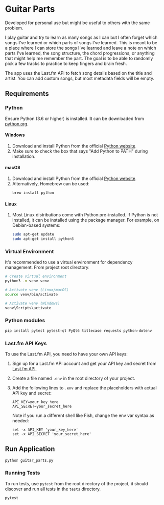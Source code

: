 # Guitar Parts
Developed for personal use but might be useful to others with the same problem.

I play guitar and try to learn as many songs as I can but I often forget which songs I've learned or which parts of songs I've learned. This is meant to be a place where I can store the songs I've learned and leave a note on which parts I've learned, the song structure, the chord progressions, or anything that might help me remember the part. The goal is to be able to randomly pick a few tracks to practice to keep fingers and brain fresh.

The app uses the Last.fm API to fetch song details based on the title and artist. You can add custom songs, but most metadata fields will be empty.


## Requirements
### Python
Ensure Python (3.6 or higher) is installed. It can be downloaded from [python.org](https://www.python.org/downloads/).

#### Windows
1. Download and install Python from the official [Python website](https://www.python.org/downloads/windows/).
2. Make sure to check the box that says "Add Python to PATH" during installation.

#### macOS
1. Download and install Python from the official [Python website](https://www.python.org/downloads/macos/).
2. Alternatively, Homebrew can be used:
   ```sh
   brew install python
   ```

#### Linux
1. Most Linux distributions come with Python pre-installed. If Python is not installed, it can be installed using the package manager. For example, on Debian-based systems:
   ```sh
   sudo apt-get update
   sudo apt-get install python3
   ```

### Virtual Environment
It's recommended to use a virtual environment for dependency management. From project root directory:
```sh
# Create virtual environment
python3 -m venv venv

# Activate venv (Linux/macOS)
source venv/bin/activate

# Activate venv (Windows)
venv\Scripts\activate
```

### Python modules
```sh
pip install pytest pytest-qt PyQt6 titlecase requests python-dotenv
```

### Last.fm API Keys
To use the Last.fm API, you need to have your own API keys:

1. Sign up for a Last.fm API account and get your API key and secret from [Last.fm API](https://www.last.fm/api).
2. Create a file named `.env` in the root directory of your project.
3. Add the following lines to `.env` and replace the placeholders with actual API key and secret:
   ```
   API_KEY=your_key_here
   API_SECRET=your_secret_here
   ```

   Note if you run a different shell like Fish, change the env var syntax as needed:
      ```
      set -x API_KEY 'your_key_here'
      set -x API_SECRET 'your_secret_here'
      ```

## Run Application
```sh
python guitar_parts.py
```

### Running Tests

To run tests, use `pytest` from the root directory of the project, it should discover and run all tests in the `tests` directory.

```sh
pytest
```